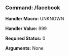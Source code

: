 ### Command: /facebook

**Handler Macro:** UNKNOWN

**Handler Value:** 999

**Required Status:** 0

**Arguments:**
None
